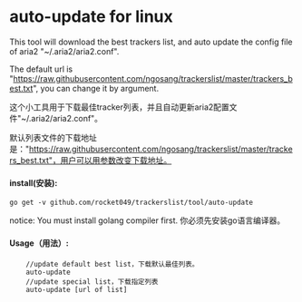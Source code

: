 # auto-update for linux
This tool will download the best trackers list, and auto update the config file of aria2 "~/.aria2/aria2.conf".

The default url is "https://raw.githubusercontent.com/ngosang/trackerslist/master/trackers_best.txt", you can change it by argument.

这个小工具用于下载最佳tracker列表，并且自动更新aria2配置文件"~/.aria2/aria2.conf"。

默认列表文件的下载地址是："https://raw.githubusercontent.com/ngosang/trackerslist/master/trackers_best.txt"，用户可以用参数改变下载地址。

#### install(安装):
    go get -v github.com/rocket049/trackerslist/tool/auto-update

notice: You must install golang compiler first. 你必须先安装go语言编译器。

#### Usage（用法）:
```
    //update default best list，下载默认最佳列表。
    auto-update
    //update special list，下载指定列表
    auto-update [url of list]
```
